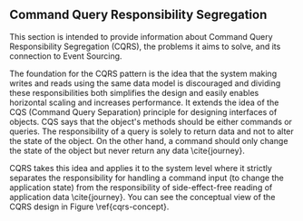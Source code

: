 ## Command Query Responsibility Segregation

This section is intended to provide information about Command Query Responsibility Segregation (CQRS), the problems it aims to solve, and its connection to Event Sourcing.

The foundation for the CQRS pattern is the idea that the system making writes and reads using the same data model is discouraged and dividing these responsibilities both simplifies the design and easily enables horizontal scaling and increases performance. It extends the idea of the CQS (Command Query Separation) principle for designing interfaces of objects. CQS says that the object's methods should be either commands or queries. The responsibility of a query is solely to return data and not to alter the state of the object. On the other hand, a command should only change the state of the object but never return any data \cite{journey}.

CQRS takes this idea and applies it to the system level where it strictly separates the responsibility for handling a command input (to change the application state) from the responsibility of side-effect-free reading of application data \cite{journey}. You can see the conceptual view of the CQRS design in Figure \ref{cqrs-concept}.

